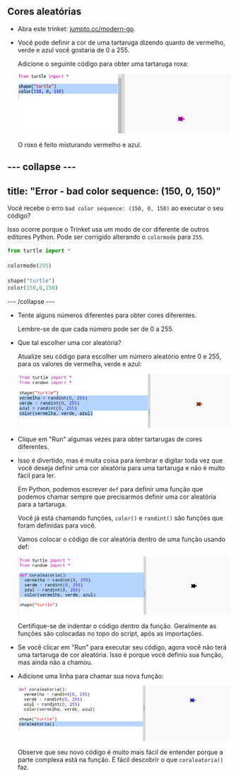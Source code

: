 ## Cores aleatórias

+ Abra este trinket: <a href="https://trinket.io/python/3a98dc09b2" target="_blank">jumpto.cc/modern-go</a>.

+ Você pode definir a cor de uma tartaruga dizendo quanto de vermelho, verde e azul você gostaria de 0 a 255.
    
    Adicione o seguinte código para obter uma tartaruga roxa:
    
    ![screenshot](images/modern-purple.png)
    
    O roxo é feito misturando vermelho e azul.

--- collapse ---
---
title: "Error - bad color sequence: (150, 0, 150)"
---

Você recebe o erro `bad color sequence: (150, 0, 150)` ao executar o seu código?

Isso ocorre porque o Trinket usa um modo de cor diferente de outros editores Python. Pode ser corrigido alterando o `colormode` para `255`.

```python
from turtle import *

colormode(255)

shape("turtle")
color(150,0,150)
```

--- /collapse ---

+ Tente alguns números diferentes para obter cores diferentes.
    
    Lembre-se de que cada número pode ser de 0 a 255.

+ Que tal escolher uma cor aleatória?
    
    Atualize seu código para escolher um número aleatório entre 0 e 255, para os valores de vermelha, verde e azul:
    
    ![screenshot](images/modern-random-colour.png)

+ Clique em "Run" algumas vezes para obter tartarugas de cores diferentes.

+ Isso é divertido, mas é muita coisa para lembrar e digitar toda vez que você deseja definir uma cor aleatória para uma tartaruga e não é muito fácil para ler.
    
    Em Python, podemos escrever `def` para definir uma função que podemos chamar sempre que precisarmos definir uma cor aleatória para a tartaruga.
    
    Você já está chamando funções, `color()` e `randint()` são funções que foram definidas para você.
    
    Vamos colocar o código de cor aleatória dentro de uma função usando def:
    
    ![screenshot](images/modern-colour-function.png)
    
    Certifique-se de indentar o código dentro da função. Geralmente as funções são colocadas no topo do script, após as importações.

+ Se você clicar em "Run" para executar seu código, agora você não terá uma tartaruga de cor aleatória. Isso é porque você definiu sua função, mas ainda não a chamou.

+ Adicione uma linha para chamar sua nova função:
    
    ![screenshot](images/modern-call-colour.png)
    
    Observe que seu novo código é muito mais fácil de entender porque a parte complexa está na função. É fácil descobrir o que `coraleatoria()` faz.